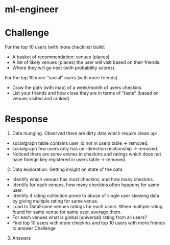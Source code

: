 # ml-engineer

# Challenge

For the top 10 users (with more checkins) build:
- A basket of recommendation: venues (places)
- A list of likely venues (places) the user will visit based on their friends.
- Where they will go next (with probability scores).

For the top 10 more “social” users (with more friends)
- Draw the path (with map) of a week/month of users checkins.
- List your friends and how close they are in terms of “taste” (based on venues visited and ranked)

# Response

1. Data munging. Observed there are dirty data which require clean up:
- socialgraph table contains user_id not in users table -> removed.
- socialgraph few users only has uni-direction relationship -> removed.
- Noticed there are some entries in checkins and ratings which does not have foreign key registered in users table -> removed.

2. Data exploration. Getting insight on state of the data
- Identify which venues has most checkins, and how many checkins.
- Identify for each venues, how many checkins often happens for same user.
- Identify if rating collection prone to abuse of single user skewing data by giving multiple rating for same venue.
- Load to DataFrame venues ratings for each users. When multiple rating found for same venue for same user, average them.
- For each venues what is global (universal) rating from all users?
- Find top 10 users with more checkins and top 10 users with more friends to answer Challenge

3. Answers
